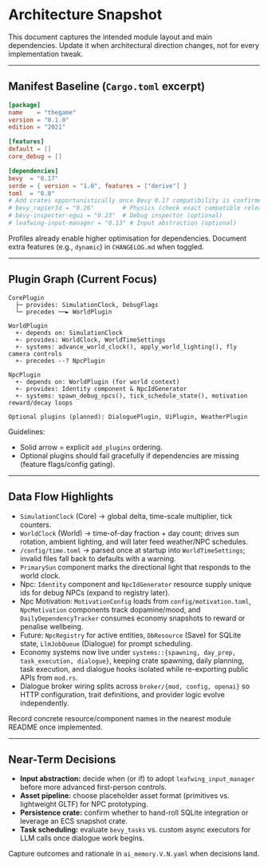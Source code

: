 # Architecture Snapshot

This document captures the intended module layout and main dependencies. Update it when architectural direction changes, not for every implementation tweak.

---

## Manifest Baseline (`Cargo.toml` excerpt)
```toml
[package]
name    = "thegame"
version = "0.1.0"
edition = "2021"

[features]
default = []
core_debug = []

[dependencies]
bevy  = "0.17"
serde = { version = "1.0", features = ["derive"] }
toml  = "0.8"
# Add crates opportunistically once Bevy 0.17 compatibility is confirmed:
# bevy_rapier3d = "0.26"        # Physics (check exact compatible release)
# bevy-inspector-egui = "0.23"  # Debug inspector (optional)
# leafwing-input-manager = "0.13" # Input abstraction (optional)
```

Profiles already enable higher optimisation for dependencies. Document extra features (e.g., `dynamic`) in `CHANGELOG.md` when toggled.

---

## Plugin Graph (Current Focus)
```
CorePlugin
  ├─ provides: SimulationClock, DebugFlags
  └─ precedes ──► WorldPlugin

WorldPlugin
  +- depends on: SimulationClock
  +- provides: WorldClock, WorldTimeSettings
  +- systems: advance_world_clock(), apply_world_lighting(), fly camera controls
  +- precedes --? NpcPlugin

NpcPlugin
  +- depends on: WorldPlugin (for world context)
  +- provides: Identity component & NpcIdGenerator
  +- systems: spawn_debug_npcs(), tick_schedule_state(), motivation reward/decay loops

Optional plugins (planned): DialoguePlugin, UiPlugin, WeatherPlugin
```

Guidelines:
- Solid arrow = explicit `add_plugins` ordering.
- Optional plugins should fail gracefully if dependencies are missing (feature flags/config gating).

---

## Data Flow Highlights
- `SimulationClock` (Core) → global delta, time-scale multiplier, tick counters.
- `WorldClock` (World) → time-of-day fraction + day count; drives sun rotation, ambient lighting, and will later feed weather/NPC schedules.
- `/config/time.toml` → parsed once at startup into `WorldTimeSettings`; invalid files fall back to defaults with a warning.
- `PrimarySun` component marks the directional light that responds to the world clock.
- Npc: `Identity` component and `NpcIdGenerator` resource supply unique ids for debug NPCs (expand to registry later).
- Npc Motivation: `MotivationConfig` loads from `config/motivation.toml`, `NpcMotivation` components track dopamine/mood, and `DailyDependencyTracker` consumes economy snapshots to reward or penalise wellbeing.
- Future: `NpcRegistry` for active entities, `DbResource` (Save) for SQLite state, `LlmJobQueue` (Dialogue) for prompt scheduling.
- Economy systems now live under `systems::{spawning, day_prep, task_execution, dialogue}`, keeping crate spawning, daily planning, task execution, and dialogue hooks isolated while re-exporting public APIs from `mod.rs`.
- Dialogue broker wiring splits across `broker/{mod, config, openai}` so HTTP configuration, trait definitions, and provider logic evolve independently.

Record concrete resource/component names in the nearest module README once implemented.

---

## Near-Term Decisions
- **Input abstraction:** decide when (or if) to adopt `leafwing_input_manager` before more advanced first-person controls.
- **Asset pipeline:** choose placeholder asset format (primitives vs. lightweight GLTF) for NPC prototyping.
- **Persistence crate:** confirm whether to hand-roll SQLite integration or leverage an ECS snapshot crate.
- **Task scheduling:** evaluate `bevy_tasks` vs. custom async executors for LLM calls once dialogue work begins.

Capture outcomes and rationale in `ai_memory.V.N.yaml` when decisions land.

